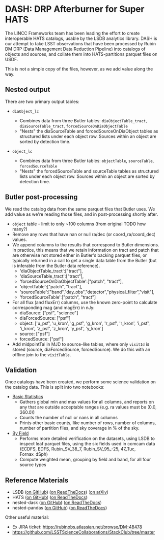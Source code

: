 # DASH: DRP Afterburner for Super HATS

The LINCC Frameworks team has been leading the effort to create interoperable
HATS catalogs, usable by the LSDB analytics library. DASH is our attempt to take
LSST observations that have been processed by Rubin DM DRP (Data Management
Data Reduction Pipeline) into catalogs of objects and sources, and collate them
into HATS-partitions parquet files on USDF.

This is not a simple copy of the files, however, as we add value along the way.

## Nested output

There are two primary output tables:

* `diaObject_lc`
    * Combines data from three Butler tables: `diaObjectTable_tract`,
      `diaSourceTable_tract`, `forcedSourceOnDiaObjectTable`
    * "Nests" the diaSourceTable and forcedSourceOnDiaObject tables as structured
        lists under each object row. Sources within an object are sorted by detection time.
    
* `object_lc`
    * Combines data from three Butler tables: `objectTable`,
      `sourceTable`, `forcedSourceTable`
    * "Nests" the forcedSourceTable and sourceTable tables as structured
        lists under each object row. Sources within an object are sorted by detection time.

## Butler post-processing

We read the catalog data from the same parquet files that Butler uses.
We add value as we're reading those files, and in post-processing shortly after.

* `object` table - limit to only ~100 columns (from original TODO how many?)
* Remove any rows that have nan or null ra/dec (or coord_ra/coord_dec) values. 
* We append columns to the results that correspond to Butler dimensions.
  In practice, this means that we retain information on tract and patch that
  are otherwise not stored either in Butler's backing parquet files, or typically
  returned in a call to get a single data table from the Butler (but is inferable
  from the Butler data reference).
    * 'diaObjectTable_tract':["tract"],
    * 'diaSourceTable_tract':["tract"],
    * 'forcedSourceOnDiaObjectTable':["patch", "tract"],
    * 'objectTable':["patch", "tract"],
    * 'sourceTable':["band","day_obs","detector","physical_filter","visit"],
    * 'forcedSourceTable':["patch", "tract"]
* For all flux (and fluxErr) columns, use the known zero-point to calculate 
    corresponding mag (and magErr) in nJy:
    * diaSource: ["psf", "science"]
    * diaForcedSource: ["psf"]
    * object: ['u_psf', 'u_kron', 'g_psf', 'g_kron', 'r_psf', 'r_kron', 'i_psf', 'i_kron', 'z_psf', 'z_kron', 'y_psf', 'y_kron']
    * source: ["psf"]
    * forcedSource: ["psf"]
* Add midpointTai in MJD to source-like tables, where only `visitId` is stored 
    (source, diaForcedSource, forcedSource). We do this with an offline join to the
    `visitTable`.

## Validation

Once catalogs have been created, we perform some science validation on the catalog data. This is split into two notebooks:
* [Basic Statistics](../dash/06.a-Basic%20Statistics.ipynb) 
    * Gathers global min and max values for all columns, and reports on any that 
        are outside acceptable ranges (e.g. ra values must be (0.0, 360.0))
    * Counts the number of null or nans in all columns
    * Prints other basic counts, like number of rows, number of columns,
        number of partition files, and sky coverage in % of the sky.
* [By Field](../dash/06.b-ByField.ipynb)
    * Performs more detailed verification on the datasets, using LSDB to inspect 
        leaf parquet files, using the six fields used in comcam data 
        (ECDFS, EDFS, Rubin_SV_38_7, Rubin_SV_95_-25, 47_Tuc, Fornax_dSph)
    * Compute weighted mean, grouping by field and band, for all four source types












## Reference Materials


* LSDB ([on GitHub](https://github.com/astronomy-commons/lsdb)) 
  ([on ReadTheDocs](https://lsdb.readthedocs.io/en/stable/))
  ([on arXiv](https://ui.adsabs.harvard.edu/abs/2025arXiv250102103C))
* HATS ([on GitHub](https://github.com/astronomy-commons/hats))
  ([on ReadTheDocs](https://hats.readthedocs.io/en/stable/))
* nested-dask ([on GitHub](https://github.com/lincc-frameworks/nested-dask)) 
  ([on ReadTheDocs](https://nested-dask.readthedocs.io/en/stable/))
* nested-pandas ([on GitHub](https://github.com/lincc-frameworks/nested-pandas)) 
  ([on ReadTheDocs](https://nested-pandas.readthedocs.io/en/stable/))

Other useful material:
- Ex JIRA ticket: https://rubinobs.atlassian.net/browse/DM-48478
- https://github.com/LSSTScienceCollaborations/StackClub/tree/master


